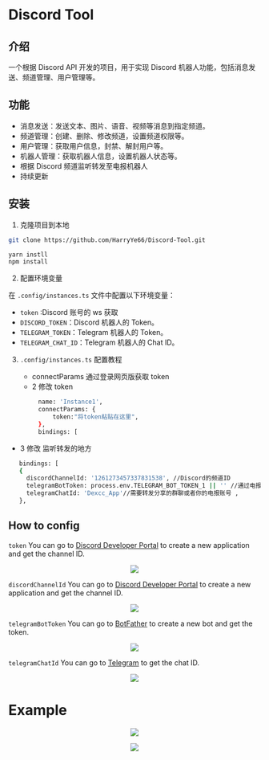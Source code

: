 # Discord Tool

## 介绍

一个根据 Discord API 开发的项目，用于实现 Discord 机器人功能，包括消息发送、频道管理、用户管理等。

## 功能

- 消息发送：发送文本、图片、语音、视频等消息到指定频道。
- 频道管理：创建、删除、修改频道，设置频道权限等。
- 用户管理：获取用户信息，封禁、解封用户等。
- 机器人管理：获取机器人信息，设置机器人状态等。
- 根据 Discord 频道监听转发至电报机器人
- 持续更新

## 安装

1. 克隆项目到本地

```bash
git clone https://github.com/HarryYe66/Discord-Tool.git

yarn instll
npm install
```

2. 配置环境变量

在 `.config/instances.ts` 文件中配置以下环境变量：

- `token` :Discord 账号的 ws 获取
- `DISCORD_TOKEN`：Discord 机器人的 Token。
- `TELEGRAM_TOKEN`：Telegram 机器人的 Token。
- `TELEGRAM_CHAT_ID`：Telegram 机器人的 Chat ID。

3. `.config/instances.ts` 配置教程

   - connectParams 通过登录网页版获取 token
   - 2 修改 token

   ```bash
        name: 'Instance1',
        connectParams: {
            token:"将token粘贴在这里",
        },
        bindings: [
   ```

- 3 修改 监听转发的地方

```bash
   bindings: [
   {
     discordChannelId: '1261273457337831538', //Discord的频道ID
     telegramBotToken: process.env.TELEGRAM_BOT_TOKEN_1 || '' //通过电报机器人获取的机器人私钥,
     telegramChatId: 'Dexcc_App'//需要转发分享的群聊或者你的电报账号 ,
   },
```

## How to config

`token` You can go to [Discord Developer Portal](https://discord.com/developers/applications) to create a new application and get the channel ID.

   <p align="center"><img align="center" src="./.github/image.png#gh-dark-mode-only"/></p>

`discordChannelId` You can go to [Discord Developer Portal](https://discord.com/developers/applications) to create a new application and get the channel ID.

   <p align="center"><img align="center" src="./.github/WX20240815-181655@2x.png#gh-dark-mode-only"/></p>

`telegramBotToken` You can go to [BotFather](https://t.me/BotFather) to create a new bot and get the token.

   <p align="center"><img align="center" src="./.github/WX20240815-182335@2x.png#gh-dark-mode-only"/></p>

`telegramChatId` You can go to [Telegram](https://t.me/) to get the chat ID.

   <p align="center"><img align="center" src="./.github/123.png#gh-dark-mode-only"/></p>

# Example

<p align="center"><img align="center" src="./.github/1.png#gh-dark-mode-only"/></p>
<p align="center"><img align="center" src="./.github/2.png#gh-light-mode-only"/></p>
